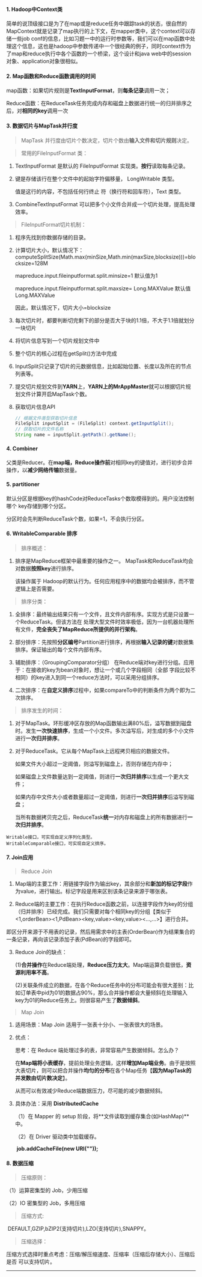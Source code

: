 #### 1. Hadoop中Context类

  简单的说顶级接口是为了在map或是reduce任务中跟踪task的状态，很自然的MapContext就是记录了map执行的上下文，在mapper类中，这个context可以存储一些job conf的信息，比如习题一中的运行时参数等，我们可以在map函数中处理这个信息，这也是hadoop中参数传递中一个很经典的例子，同时context作为了map和reduce执行中各个函数的一个桥梁，这个设计和java web中的session对象、application对象很相似。

#### 2. Map函数和Reduce函数调用的时间

  map函数：如果切片规则是**TextInputFormat**，则**每条记录**调用一次；

  Reduce函数：在ReduceTask任务完成内存和磁盘上数据进行统一的归并排序之后，对**相同的key**调用一次

#### 3. 数据切片与MapTask并行度 

  > MapTask 并行度由切片个数决定，切片个数由**输入文件和切片规则**决定。

> 常用的FileInputFormat 类：

1. TextInputFormat 是默认的 FileInputFormat 实现类。**按行**读取每条记录。

2. 键是存储该行在整个文件中的起始字符偏移量， LongWritable 类型。

   值是这行的内容，不包括任何行终止 符（换行符和回车符），Text 类型。

3. CombineTextInputFormat 可以把多个小文件合并成一个切片处理，提高处理效率。

> FileInputFormat切片机制：

1. 程序先找到你数据存储的目录。

2. 计算切片大小，默认情况下：computeSplitSize(Math.max(minSize,Math.min(maxSize,blocksize)))=blocksize=128M

   mapreduce.input.fileinputformat.split.minsize=1 默认值为1

   mapreduce.input.fileinputformat.split.maxsize= Long.MAXValue 默认值Long.MAXValue

   因此，默认情况下，切片大小=blocksize

3. 每次切片时，都要判断切完剩下的部分是否大于块的1.1倍，不大于1.1倍就划分一块切片

4. 将切片信息写到一个切片规划文件中

5. 整个切片的核心过程在getSplit()方法中完成

6. InputSplit只记录了切片的元数据信息，比如起始位置、长度以及所在的节点列表等。

7. 提交切片规划文件到**YARN**上，**YARN上的MrAppMaster**就可以根据切片规划文件计算开启MapTask个数。

8. 获取切片信息API

   ~~~java
   // 根据文件类型获取切片信息
   FileSplit inputSplit = (FileSplit) context.getInputSplit();
   // 获取切片的文件名称
   String name = inputSplit.getPath().getName();
   ~~~

#### 4. Combiner

  父类是Reducer。在**map端，Reduce操作前**对相同key的键值对，进行初步合并操作，以**减少网络传输**数据量。

#### 5. partitioner

  默认分区是根据key的hashCode对ReduceTasks个数取模得到的。用户没法控制哪个 key存储到哪个分区。

  分区时会先判断ReduceTask个数，如果=1，不会执行分区。

#### 6. WritableComparable 排序

> 排序概述：

1. 排序是MapReduce框架中最重要的操作之一。 MapTask和ReduceTask均会对数据**按照key**进行排序。

   该操作属于 Hadoop的默认行为。任何应用程序中的数据均会被排序，而不管逻辑上是否需要。

> 排序分类：

1. 全排序：最终输出结果只有一个文件，且文件内部有序。实现方式是只设置一个ReduceTask。但该方法在 处理大型文件时效率极低，因为一台机器处理所有文件，**完全丧失了MapReduce所提供的并行架构**。

2. 部分排序：先按照**分区编号**Partition进行排序，再根据**输入记录的键**对数据集排序。保证输出的每个文件内部有序。

3. 辅助排序：（GroupingComparator分组） 在Reduce端对key进行分组。应用于：在接收的key为bean对象时，想让一个或几个字段相同（全部 字段比较不相同）的key进入到同一个reduce方法时，可以采用分组排序。

4. 二次排序：在**自定义排序**过程中，如果compareTo中的判断条件为两个即为二次排序。

> 排序发生的时间：

1. 对于MapTask。环形缓冲区存放的Map函数输出满80%后，溢写数据到磁盘时。发生**一次快速排序**，生成一个小文件。多次溢写后，对生成的多个小文件进行**一次归并排序**。

2. 对于ReduceTask。它从每个MapTask上远程拷贝相应的数据文件。

   如果文件大小超过一定阈值，则溢写到磁盘上，否则存储在内存中；

   如果磁盘上文件数量达到一定阈值，则进行**一次归并排序**以生成一个更大文件；

   如果内存中文件大小或者数量超过一定阈值，则进行**一次归并排序**后溢写到磁盘；

   当所有数据拷贝完之后，ReduceTask**统一**对内存和磁盘上的所有数据进行**一次归并排序**。

  ```
  Writable接口，可实现自定义序列化类型。
  WritableComparable接口，可实现自定义排序。
  ```

#### 7. Join应用

> Reduce Join

1. Map端的主要工作：用链接字段作为输出key，其余部分和**新加的标记字段**作为value，进行输出。标记字段是用来区别该条记录来源于哪张表。

2. Reduce端的主要工作：在执行Reduce函数之前，以连接字段作为key的分组（归并排序）已经完成。我们只需要对每个相同key的分组【类似于<1,orderBean><1,PdBean><key,value><key,value><...,...>】进行合并。

  即区分开来源于不用表的记录，然后用需求中的主表(OrderBean)作为结果集合的一条记录，再向该记录添加子表(PdBean)的字段即可。

3. Reduce Join的缺点：

   (1)**合并操作**在Reduce端处理，**Reduce压力太大**。Map端运算负载很低，**资源利用率不高**。

   (2)关联条件成立的数据，在各个Reduce任务中的分布可能会有很大差别：比如订单表中pid为01的数据占90%，那么合并操作都会大量倾斜在处理输入key为01的Reduce任务上。则很容易产生了**数据倾斜**。

> Map Join

1. 适用场景：Map Join 适用于一张表十分小、一张表很大的场景。

2. 优点：

   思考：在 Reduce 端处理过多的表，非常容易产生数据倾斜。怎么办？

   在**Map端将小表缓存**，提前处理业务逻辑，这样**增加Map端业务**。由于是按照大表切片，则可以把合并操作**均匀的分布**在各个Map任务【**因为MapTask的并发数由切片数决定**】。

   从而可以有效减少Reduce端数据压力，尽可能的减少数据倾斜。

3. 具体办法：采用 **DistributedCache**

   （1）在 Mapper 的 setup 阶段，将**文件读取到缓存集合(如HashMap)**中。 

   （2）在 Driver 驱动类中加载缓存。

   ​			**job.addCacheFile(new URI(""));**

#### 8. 数据压缩

> 压缩原则：

（1）运算密集型的 Job，少用压缩 

（2）IO 密集型的 Job，多用压缩

> 压缩方式:

​	DEFAULT,GZIP,bZIP2(支持切片),LZO(支持切片),SNAPPY。

> 压缩选择：

压缩方式选择时重点考虑：压缩/解压缩速度、压缩率（压缩后存储大小）、压缩后是否 可以支持切片。

---


